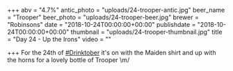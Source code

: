 +++
abv = "4.7%"
antic_photo = "uploads/24-trooper-antic.jpg"
beer_name = "Trooper"
beer_photo = "uploads/24-trooper-beer.jpg"
brewer = "Robinsons"
date = "2018-10-24T00:00:00+00:00"
publishdate = "2018-10-24T00:00:00+00:00"
thumbnail = "uploads/24-trooper-thumbnail.jpg"
title = "Day 24 - Up the Irons"
video = ""

+++
For the 24th of [#Drinktober](https://www.facebook.com/hashtag/drinktober?source=feed_text&epa=HASHTAG) it's on with the Maiden shirt and up with the horns for a lovely bottle of Trooper \\m/